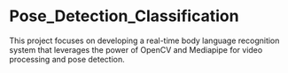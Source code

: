 # Pose_Detection_Classification
This project focuses on developing a real-time body language recognition system that leverages the power of OpenCV and Mediapipe for video processing and pose detection. 

